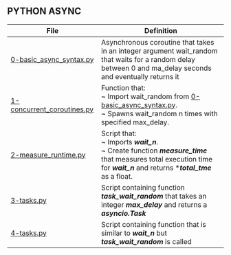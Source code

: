 ## PYTHON ASYNC

File | Definition
---- | ----------
[0-basic_async_syntax.py](./0-basic_async_syntax.py) | Asynchronous coroutine that takes in an integer argument wait_random that waits for a random delay between 0 and ma_delay seconds and eventually returns it
[1-concurrent_coroutines.py](./1-concurrent_coroutines.py) | Function that:<br>~ Import wait_random from [0-basic_async_syntax.py](./0-basic_async_syntax.py).<br>~ Spawns wait_random n times with specified max_delay.
[2-measure_runtime.py](./2-measure_runtime.py) | Script that:<br>~ Imports ***wait_n***.<br>~ Create function ***measure_time*** that measures total execution time for ***wait_n*** and returns ****total_tme*** as a float.
[3-tasks.py](./3-tasks.py) | Script containing function ***task_wait_random*** that takes an integer ***max_delay*** and returns a ***asyncio.Task***
[4-tasks.py](./4-tasks.py) | Script containing function that is similar to ***wait_n*** but ***task_wait_random*** is called
